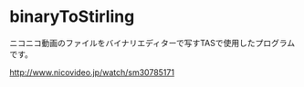 # binaryToStirling
ニコニコ動画のファイルをバイナリエディターで写すTASで使用したプログラムです。

http://www.nicovideo.jp/watch/sm30785171

